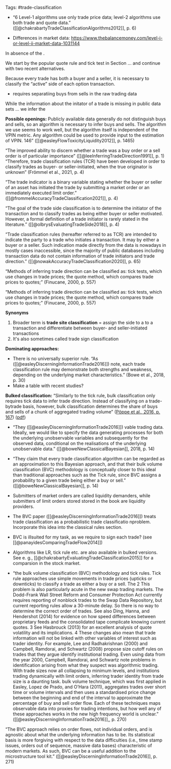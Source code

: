 Tags: #trade-classification 

- “6 Level-1 algorithms use only trade price data; level-2 algorithms use both trade and quote data.” ([[@chakrabartyTradeClassificationAlgorithms2012]], p. 6)

- Differences in market data: https://www.thebalancemoney.com/level-i-or-level-ii-market-data-1031144


In absence of the . 

We start by the popular quote rule and tick test in Section ... and continue with two recent alternatives. 

Because every trade has both a buyer and a seller, it is necessary to classify the “active” side of each option transaction.

- requires separatiing buys from sells in the raw trading data

While the information about the initator of a trade is missing in public data sets ... we infer the 

**Possible openings:** 
 Publicly available data generally do not distinguish buys and sells, so an algorithm is necessary to infer buys and sells. The algorithm we use seems to work well, but the algorithm itself is independent of the VPIN metric. Any algorithm could be used to provide input to the estimation of VPIN. 146” ([[@easleyFlowToxicityLiquidity2012]], p. 1465)

“The improved ability to discern whether a trade was a buy order or a sell order is of particular importance” ([[@leeInferringTradeDirection1991]], p. 1)
“Therefore, trade classification rules (TCR) have been developed in order to classify trades as buyer- or seller-initiated, when the true originator is unknown” (Frömmel et al., 2021, p. 4)

“The trade indicator is a binary variable stating whether the buyer or seller of an asset has initiated the trade by submitting a market order or an immediately executed limit order.” ([[@frommelAccuracyTradeClassification2021]], p. 4)

“The goal of the trade side classification is to determine the initiator of the transaction and to classify trades as being either buyer or seller motivated. However, a formal definition of a trade initiator is rarely stated in the literature.” ([[@olbrysEvaluatingTradeSide2018]], p. 4)

“Trade classification rules (hereafter referred to as TCR) are intended to indicate the party to a trade who initiates a transaction. It may by either a buyer or a seller. Such indication made directly from the data is nowadays in mostly cases inaccessible, since the majority of public databases including transaction data do not contain information of trade initiators and trade direction.” ([[@nowakAccuracyTradeClassification2020]], p. 65)


“Methods of inferring trade direction can be classified as: tick tests, which use changes in trade prices; the quote method, which compares trade prices to quotes;” (Finucane, 2000, p. 557)

“Methods of inferring trade direction can be classified as: tick tests, which use changes in trade prices; the quote method, which compares trade prices to quotes;” (Finucane, 2000, p. 557)



**Synonyms**
1. Broader term is **trade site classification** = assign the side to a to a transaction and differentiate between buyer- and seller-initiated transactions
2. It's also sometimes called trade sign classification

**Dominating approaches:**
- There is no universally superior rule. “As ([[@easleyDiscerningInformationTrade2016]]) note, each trade classification rule may demonstrate both strengths and weakness, depending on the underlying market characteristics.” (Bowe et al., 2018, p. 30)
- Make a table with recent studies?

**Bulked classification:**
“Similarly to the tick rule, bulk classification only requires tick data to infer trade direction. Instead of classifying on a trade-bytrade basis, however, bulk classification determines the share of buys and sells of a chunk of aggregated trading volume” ([Pöppe et al., 2016, p. 167](zotero://select/library/items/5A83SDDB)) ([pdf](zotero://open-pdf/library/items/4XIK47X6?page=3&annotation=X7FLEJPM))

- “They ([[@easleyDiscerningInformationTrade2016]]) vable trading data. Ideally, we would like to specify the data generating processes for both the underlying unobservable variables and subsequently for the observed data, conditional on the realisations of the underlying unobservable data.” ([[@boweNewClassicalBayesian]], 2018, p. 14)
- “They claim that every trade classification algorithm can be regarded as an approximation to this Bayesian approach, and that their bulk volume classification (BVC) methodology is conceptually closer to this ideal than traditional approaches such as the Tick rule, since BVC assigns a probability to a given trade being either a buy or sell.” ([[@boweNewClassicalBayesian]], p. 14)

- Submitters of market orders are called liquidity demanders, while submitters of limit orders stored stored in the book are liquidity providers.
- The BVC paper ([[@easleyDiscerningInformationTrade2016]]) treats trade classification as a probabilistic trade classificatio nproblem. Incorporate this idea into the classical rules section.
- BVC is illsuited for my task, as we require to sign each trade? (see [[@panayidesComparingTradeFlow2014]])
- Algorithms like LR, tick rule etc. are also available in bulked versions. See e. g., [[@chakrabartyEvaluatingTradeClassification2015]] for a comparsion in the stock market. 
- “the bulk volume classification (BVC) methodology and tick rules. Tick rule approaches use simple movements in trade prices (upticks or downticks) to classify a trade as either a buy or a sell. The 2 This problem is also particularly acute in the new swap trading markets. The Dodd-Frank Wall Street Reform and Consumer Protection Act currently requires reporting of nonblock trades to the Swap Data Repository, but current reporting rules allow a 30-minute delay. So there is no way to determine the correct order of trades. See also Ding, Hanna, and Hendershot (2014) for evidence on how speed differences between proprietary feeds and the consolidated tape complicate knowing current quotes. 3 See Hasbrouck (2013) for an excellent analysis of quote volatility and its implications. 4 These changes also mean that trade information will not be linked with other variables of interest such as trader identity. For example, Lee and Radhakrishnan (2000) and Campbell, Ramdorai, and Schwartz (2008) propose size cutoff rules on trades that they argue identify institutional trading. Even using data from the year 2000, Campbell, Ramdorai, and Schwartz note problems in identification arising from what they suspect was algorithmic trading. With trade sizes now all collapsing to minimum levels, and institutions trading dynamically with limit orders, inferring trader identity from trade size is a daunting task. bulk volume technique, which was first applied in Easley, Lopez de Prado, and O’Hara (2011), aggregates trades over short time or volume intervals and then uses a standardised price change between the beginning and end of the interval to approximate the percentage of buy and sell order flow. Each of these techniques maps observable data into proxies for trading intentions, but how well any of these approaches works in the new high frequency world is unclear.” ([[@easleyDiscerningInformationTrade2016]],, p. 270)

“The BVC approach relies on order flows, not individual orders, and is agnostic about what the underlying information has to be. Its statistical basis is more forgiving with respect to the data difficulties (i.e., time stamp issues, orders out of sequence, massive data bases) characteristic of modern markets. As such, BVC can be a useful addition to the microstructure tool kit.” ([[@easleyDiscerningInformationTrade2016]], p. 271)